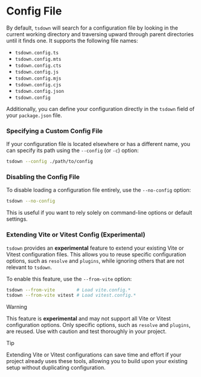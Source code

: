 # Config File

By default, `tsdown` will search for a configuration file by looking in the current working directory and traversing upward through parent directories until it finds one. It supports the following file names:

- `tsdown.config.ts`
- `tsdown.config.mts`
- `tsdown.config.cts`
- `tsdown.config.js`
- `tsdown.config.mjs`
- `tsdown.config.cjs`
- `tsdown.config.json`
- `tsdown.config`

Additionally, you can define your configuration directly in the `tsdown` field of your `package.json` file.

### Specifying a Custom Config File

If your configuration file is located elsewhere or has a different name, you can specify its path using the `--config` (or `-c`) option:

```bash
tsdown --config ./path/to/config
```

### Disabling the Config File

To disable loading a configuration file entirely, use the `--no-config` option:

```bash
tsdown --no-config
```

This is useful if you want to rely solely on command-line options or default settings.

### Extending Vite or Vitest Config (Experimental)

`tsdown` provides an **experimental** feature to extend your existing Vite or Vitest configuration files. This allows you to reuse specific configuration options, such as `resolve` and `plugins`, while ignoring others that are not relevant to `tsdown`.

To enable this feature, use the `--from-vite` option:

```bash
tsdown --from-vite        # Load vite.config.*
tsdown --from-vite vitest # Load vitest.config.*
```

> [!WARNING]
> This feature is **experimental** and may not support all Vite or Vitest configuration options. Only specific options, such as `resolve` and `plugins`, are reused. Use with caution and test thoroughly in your project.

> [!TIP]
> Extending Vite or Vitest configurations can save time and effort if your project already uses these tools, allowing you to build upon your existing setup without duplicating configuration.
